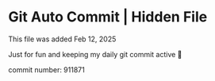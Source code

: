 # Git Auto Commit | Hidden File

This file was added Feb 12, 2025

Just for fun and keeping my daily git commit active 🤪

commit number: 911871
